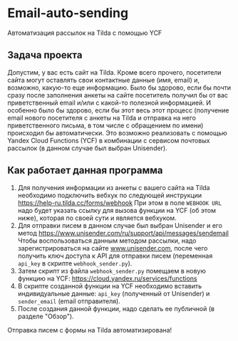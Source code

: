 # Email-auto-sending

Автоматизация рассылок на Tilda  с помощью YCF

## Задача проекта

Допустим, у вас есть сайт на Tilda. Кроме всего прочего, посетители сайта могут оставлять свои контактные данные (имя, email) и, возможно, какую-то еще информацию.
Было бы здорово, если бы почти сразу после заполнения анкеты на сайте посетитель получил бы от вас приветственный email  и/или с какой-то полезной информацией.
И особенно было бы здорово, если бы этот весь этот процесс (получение email нового посетителя с анкеты на Tilda и отправка на него приветственного письма, в том числе с обращением по имени) происходил бы автоматически. Это возможно реализовать с помощью Yandex Cloud Functions (YCF) в комбинации с сервисом почтовых рассылок (в данном случае был выбран Unisender).

## Как работает данная программа

1. Для получения информации из анкеты с вашего сайта на Tilda необходимо подключить вебхук по следующей инструкции https://help-ru.tilda.cc/forms/webhook
При этом в поле `WEBHOOK URL` надо будет указать ссылку для вызова функции на YCF (об этом ниже), которая по своей сути и является вебхуком.
2. Для отправки писем в данном случае был выбран Unisender и его метод https://www.unisender.com/ru/support/api/messages/sendemail  
Чтобы воспользоваться данным методом рассылки, надо зарегистрироваться на сайте www.unisender.com, после чего получить ключ доступа к API для отправки писем (переменная `api_key` в скрипте `webhook_sender.py`).
3. Затем скрипт из файла `webhook_sender.py` помещаем в новую функцию на YCF: https://cloud.yandex.ru/services/functions
4. В скрипте созданной функции на YCF необходимо вставить индивидуальные данные: `api_key` (полученный от  Unisender) и `sender_email` (email отправителя).  
5. После создания данной функции, надо сделать ее  публичной (в разделе "Обзор").

Отправка писем с формы на Tilda автоматизирована!
